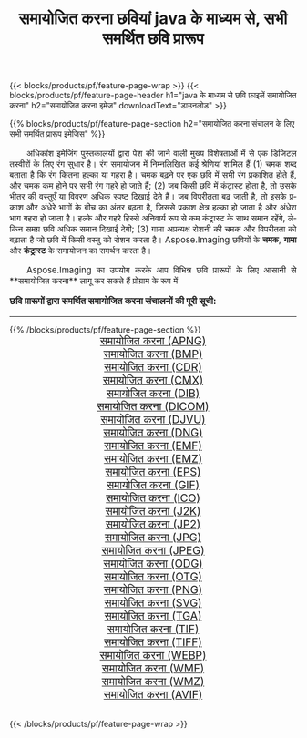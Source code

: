 ﻿---
title: समायोजित करना छवियां java के माध्यम से, सभी समर्थित छवि प्रारूप 
weight: 3920
url: /hi/java/adjust/ 
lang: hi
langdirlevel: 2
locales: zh-hans,ja,it,ru,de,es,fr,nl,id,lt,pl,pt,vi,tr,ko,zh-hant,ar,hi,th,sv,cs,uk,he
description: Aspose.Imaging का उपयोग करके आप java के माध्यम से आसानी से समायोजित करना चित्र बना सकते हैं
---

{{< blocks/products/pf/feature-page-wrap >}}
{{< blocks/products/pf/feature-page-header h1="java के माध्यम से छवि फ़ाइलें समायोजित करना" h2="समायोजित करना इमेज" downloadText="डाउनलोड" >}}


{{% blocks/products/pf/feature-page-section  h2="समायोजित करना संचालन के लिए सभी समर्थित प्रारूप इमेजिस" %}}
<p align="justify" style="text-indent:2em;font-size:15px;">
अधिकांश इमेजिंग पुस्तकालयों द्वारा पेश की जाने वाली मुख्य विशेषताओं में से एक डिजिटल तस्वीरों के लिए रंग सुधार है। रंग समायोजन में निम्नलिखित कई श्रेणियां शामिल हैं (1) चमक शब्द बताता है कि रंग कितना हल्का या गहरा है। चमक बढ़ने पर एक छवि में सभी रंग प्रकाशित होते हैं, और चमक कम होने पर सभी रंग गहरे हो जाते हैं; (2) जब किसी छवि में कंट्रास्ट होता है, तो उसके भीतर की वस्तुएँ या विवरण अधिक स्पष्ट दिखाई देते हैं। जब विपरीतता बढ़ जाती है, तो इसके प्रकाश और अंधेरे भागों के बीच का अंतर बढ़ता है, जिससे प्रकाश क्षेत्र हल्का हो जाता है और अंधेरा भाग गहरा हो जाता है। हल्के और गहरे हिस्से अनिवार्य रूप से कम कंट्रास्ट के साथ समान रहेंगे, लेकिन समग्र छवि अधिक समान दिखाई देगी; (3) गामा अप्रत्यक्ष रोशनी की चमक और विपरीतता को बढ़ाता है जो छवि में किसी वस्तु को रोशन करता है। Aspose.Imaging छवियों के <b>चमक</b>, <b>गामा</b> और <b>कंट्रास्ट</b> के समायोजन का समर्थन करता है।
</p>
<p align="justify" style="text-indent:2em;font-size:15px;">
Aspose.Imaging का उपयोग करके आप विभिन्न छवि प्रारूपों के लिए आसानी से **समायोजित करना** लागू कर सकते हैं प्रोग्राम के रूप में
</p>
<h3 style="margin-top:16px;">
छवि प्रारूपों द्वारा समर्थित समायोजित करना संचालनों की पूरी सूची:
</h3>
<hr/>
{{% /blocks/products/pf/feature-page-section %}}
<div class="container-fluid productfamilypage bg-gray">
    <div class="convertypes bg-gray agp-content section">
        <div class="container">
		<div class="row other-converters" style="gap: 10px;font-size: 19px;text-align:center;">
		    <div class='col-md-3 other-converter remove-lp remove-rp'><a href="/imaging/hi/java/adjust/apng/" style="padding:15px;">समायोजित करना (APNG)</a></div><div class='col-md-3 other-converter remove-lp remove-rp'><a href="/imaging/hi/java/adjust/bmp/" style="padding:15px;">समायोजित करना (BMP)</a></div><div class='col-md-3 other-converter remove-lp remove-rp'><a href="/imaging/hi/java/adjust/cdr/" style="padding:15px;">समायोजित करना (CDR)</a></div><div class='col-md-3 other-converter remove-lp remove-rp'><a href="/imaging/hi/java/adjust/cmx/" style="padding:15px;">समायोजित करना (CMX)</a></div><div class='col-md-3 other-converter remove-lp remove-rp'><a href="/imaging/hi/java/adjust/dib/" style="padding:15px;">समायोजित करना (DIB)</a></div><div class='col-md-3 other-converter remove-lp remove-rp'><a href="/imaging/hi/java/adjust/dicom/" style="padding:15px;">समायोजित करना (DICOM)</a></div><div class='col-md-3 other-converter remove-lp remove-rp'><a href="/imaging/hi/java/adjust/djvu/" style="padding:15px;">समायोजित करना (DJVU)</a></div><div class='col-md-3 other-converter remove-lp remove-rp'><a href="/imaging/hi/java/adjust/dng/" style="padding:15px;">समायोजित करना (DNG)</a></div><div class='col-md-3 other-converter remove-lp remove-rp'><a href="/imaging/hi/java/adjust/emf/" style="padding:15px;">समायोजित करना (EMF)</a></div><div class='col-md-3 other-converter remove-lp remove-rp'><a href="/imaging/hi/java/adjust/emz/" style="padding:15px;">समायोजित करना (EMZ)</a></div><div class='col-md-3 other-converter remove-lp remove-rp'><a href="/imaging/hi/java/adjust/eps/" style="padding:15px;">समायोजित करना (EPS)</a></div><div class='col-md-3 other-converter remove-lp remove-rp'><a href="/imaging/hi/java/adjust/gif/" style="padding:15px;">समायोजित करना (GIF)</a></div><div class='col-md-3 other-converter remove-lp remove-rp'><a href="/imaging/hi/java/adjust/ico/" style="padding:15px;">समायोजित करना (ICO)</a></div><div class='col-md-3 other-converter remove-lp remove-rp'><a href="/imaging/hi/java/adjust/j2k/" style="padding:15px;">समायोजित करना (J2K)</a></div><div class='col-md-3 other-converter remove-lp remove-rp'><a href="/imaging/hi/java/adjust/jp2/" style="padding:15px;">समायोजित करना (JP2)</a></div><div class='col-md-3 other-converter remove-lp remove-rp'><a href="/imaging/hi/java/adjust/jpg/" style="padding:15px;">समायोजित करना (JPG)</a></div><div class='col-md-3 other-converter remove-lp remove-rp'><a href="/imaging/hi/java/adjust/jpeg/" style="padding:15px;">समायोजित करना (JPEG)</a></div><div class='col-md-3 other-converter remove-lp remove-rp'><a href="/imaging/hi/java/adjust/odg/" style="padding:15px;">समायोजित करना (ODG)</a></div><div class='col-md-3 other-converter remove-lp remove-rp'><a href="/imaging/hi/java/adjust/otg/" style="padding:15px;">समायोजित करना (OTG)</a></div><div class='col-md-3 other-converter remove-lp remove-rp'><a href="/imaging/hi/java/adjust/png/" style="padding:15px;">समायोजित करना (PNG)</a></div><div class='col-md-3 other-converter remove-lp remove-rp'><a href="/imaging/hi/java/adjust/svg/" style="padding:15px;">समायोजित करना (SVG)</a></div><div class='col-md-3 other-converter remove-lp remove-rp'><a href="/imaging/hi/java/adjust/tga/" style="padding:15px;">समायोजित करना (TGA)</a></div><div class='col-md-3 other-converter remove-lp remove-rp'><a href="/imaging/hi/java/adjust/tif/" style="padding:15px;">समायोजित करना (TIF)</a></div><div class='col-md-3 other-converter remove-lp remove-rp'><a href="/imaging/hi/java/adjust/tiff/" style="padding:15px;">समायोजित करना (TIFF)</a></div><div class='col-md-3 other-converter remove-lp remove-rp'><a href="/imaging/hi/java/adjust/webp/" style="padding:15px;">समायोजित करना (WEBP)</a></div><div class='col-md-3 other-converter remove-lp remove-rp'><a href="/imaging/hi/java/adjust/wmf/" style="padding:15px;">समायोजित करना (WMF)</a></div><div class='col-md-3 other-converter remove-lp remove-rp'><a href="/imaging/hi/java/adjust/wmz/" style="padding:15px;">समायोजित करना (WMZ)</a></div><div class='col-md-3 other-converter remove-lp remove-rp'><a href="/imaging/hi/java/adjust/avif/" style="padding:15px;">समायोजित करना (AVIF)</a></div>
                </div>
        </div>
    </div>
</div>
<br/>

{{< /blocks/products/pf/feature-page-wrap >}}
